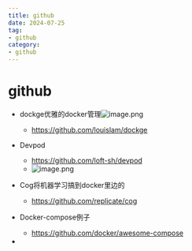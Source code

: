 ```yaml
---
title: github
date: 2024-07-25
tag:
- github
category:
- github
---
```

#
# github
- dockge优雅的docker管理![image.png](https://doc.lideshan.top/media/202407/2024-07-25_142717_0515630.5522744277351411.png)

	- https://github.com/louislam/dockge
- Devpod
	- https://github.com/loft-sh/devpod
	- ![image.png](https://doc.lideshan.top/media/202407/2024-07-25_142754_5737350.6340234120326869.png)
- Cog将机器学习搞到docker里边的
	- https://github.com/replicate/cog
- Docker-compose例子
	- https://github.com/docker/awesome-compose
- 

